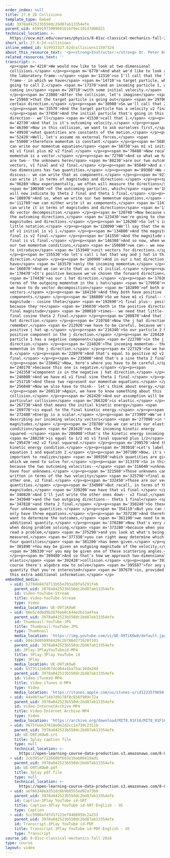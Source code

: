 ```yaml
---
order_index: null
title: 27.6 2D Collisions
template_type: Embed
uid: 3978a042523b550dc2bd87ab13354efe
parent_uid: 65891973909681b1bf9ec10147d08d21
technical_location: >-
  https://ocw.mit.edu/courses/physics/8-01sc-classical-mechanics-fall-2016/week-9-collision-theory/27.6-2d-collisions/27.6-2d-collisions
short_url: 27.6-2d-collisions
inline_embed_id: 619933327.62dcollisions11597324
about_this_resource_text: '<p><strong>Instructor:</strong> Dr. Peter Dourmashkin</p>'
related_resources_text: ''
transcript: >-
  <p><span m='4210'>We would now like to look at two-dimensional
  collisions.</span> </p><p><span m='8770'>And what we'd like to look at is in
  the laboratory frame--</span> <span m='12310'>so I'll call that the lab
  frame-- in which we have</span> <span m='14710'>a target particle, which I'm
  going to call 2,</span> <span m='17370'>and an incoming particle 1, which is
  coming in</span> <span m='20710'>with some initial velocity.</span>
  </p><p><span m='23800'>After the collision, let's imagine</span> <span
  m='25960'>that the target particle is going out</span> <span m='29700'>at a
  certain direction.</span> </p><p><span m='30980'>So we'll call that 2.</span>
  </p><p><span m='33570'>And the target particle has a velocity v2 final.</span>
  </p><p><span m='37450'>And the initial particle that's going in this
  direction-- we'll</span> <span m='41530'>call that 1.</span> </p><p><span
  m='42730'>And that is it's outcoming velocity.</span> </p><p><span
  m='46390'>Now in this collision, we want to ask ourselves first,</span> <span
  m='49930'>what quantities are constants of the motion.</span> </p><p><span
  m='52420'>Well, let's assume no external forces,</span> <span
  m='55000'>therefore momentum is constant.</span> </p><p><span m='56890'>And we
  can write our momentum equation</span> <span m='58750'>as m1 v1 initial equals
  m1 v1 final plus m2 v2 final.</span> </p><p><span m='70480'>Now recall that
  momentum is a vector.</span> </p><p><span m='72700'>And so what we have here
  are two-- the unknowns here</span> <span m='80230'>are our two outcoming
  vectors, v1 final and v2 final.</span> </p><p><span m='85840'>And a vector in
  two dimensions has two quantities.</span> </p><p><span m='89380'>We can
  discuss-- we can write that as components.</span> </p><p><span m='92770'>Or we
  can write it in terms of magnitudes and directions.</span> </p><p><span
  m='96289'>Now experimentally, we often will measure the directions</span>
  <span m='100360'>of the outcoming particles, which</span> <span m='102280'>I
  will now indicate by theta 2 final and theta 1 final.</span> </p><p><span
  m='108970'>And so, when we write our two momentum equations,</span> <span
  m='111789'>we can either write it as components,</span> <span m='114190'>or we
  can write it in terms of magnitudes and directions</span> <span m='118660'>and
  do vector decomposition.</span> </p><p><span m='120740'>Now because we measure
  the outcoming directions,</span> <span m='123430'>we're going to choose to do
  magnitudes and directions.</span> </p><p><span m='126260'>So let's indicate a
  little notation.</span> </p><p><span m='128090'>We'll say that the magnitude
  of v1 initial is v1 i.</span> </p><p><span m='134800'>And the magnitude of v2
  final is v2 final.</span> </p><p><span m='141550'>And the magnitude of v1
  final is v1 final.</span> </p><p><span m='146380'>And so now, when we look at
  our two momentum conditions,</span> <span m='150690'>we can-- we now also have
  to introduce</span> <span m='153940'>unit vectors for directions.</span>
  </p><p><span m='155530'>So let's call i hat that way and j hat in this
  direction.</span> </p><p><span m='160990'>And in our i hat direction, we
  have</span> <span m='163570'>only the incoming momentum.</span> </p><p><span
  m='166070'>And we can write that as m1 v1 initial.</span> </p><p><span
  m='170470'>It's positive because we've chosen the forward direction</span>
  <span m='174430'>as our i hat direction.</span> </p><p><span m='176360'>Now in
  terms of the outgoing momentum in the i hat</span> <span m='179950'>direction,
  we have to do vector decomposition</span> <span m='182890'>of both of these
  vectors.</span> </p><p><span m='184150'>And they both have positive
  components.</span> </p><p><span m='186800'>So we have m1 v1 final-- that's the
  magnitude-- cosine theta</span> <span m='192690'>1 final plus-- positive sign,
  because they're</span> <span m='196030'>both in the positive direction-- v2
  final magnitude</span> <span m='200010'>times-- we need that little-- m2 v2
  final cosine theta 2 final.</span> </p><p><span m='208870'>And that is our i
  hat direction.</span> </p><p><span m='210760'>Now the j hat direction--
  remember,</span> <span m='212920'>we have to be careful, because we're taking
  positive j hat up.</span> </p><p><span m='216340'>So our particle 2 has a
  positive component in the j direction.</span> </p><p><span m='220420'>And our
  particle 1 has a negative component</span> <span m='222700'>in the j
  direction.</span> </p><p><span m='224020'>The incoming momentum-- there's no
  momentum in the j direction.</span> </p><p><span m='227329'>So we have a
  0.</span> </p><p><span m='228970'>And that's equal to positive m2 v2
  final.</span> </p><p><span m='235000'>And that's a sine theta 2 final.</span>
  </p><p><span m='238462'>Now, here's where you have to be careful,</span> <span
  m='240170'>because this one is negative.</span> </p><p><span
  m='242350'>Component is in the negative j hat direction.</span> </p><p><span
  m='246080'>And we have m1 v1 final sine theta 1 final.</span> </p><p><span
  m='251710'>And these two represent our momentum equations.</span> </p><p><span
  m='256040'>Now we also have to think-- let's think about energy.</span>
  </p><p><span m='260110'>Again, we have to know something about this
  collision.</span> </p><p><span m='262420'>And our assumption will be that this
  particular collision</span> <span m='266320'>is elastic.</span> </p><p><span
  m='267730'>And that means the initial kinetic energy</span> <span
  m='269770'>is equal to the final kinetic energy.</span> </p><p><span
  m='272480'>Energy is a scalar.</span> </p><p><span m='273909'>We've been
  describing our incoming velocity vectors</span> <span m='277090'>in terms of
  magnitudes.</span> </p><p><span m='278780'>So we can write our elastic energy
  condition</span> <span m='281620'>as the incoming kinetic energy
  squared--</span> <span m='286000'>that's the kinetic energy incoming--</span>
  <span m='288250'>is equal to 1/2 m1 v1 final squared plus 1/2</span> <span
  m='295470'>m2 v2 final squared.</span> </p><p><span m='299570'>And that is our
  kinetic energy condition.</span> </p><p><span m='303010'>Let's label this
  equation 1 and equation 2.</span> </p><p><span m='307100'>Now, it's very
  important to realize</span> <span m='309350'>which quantities are given and
  which we need to solve for.</span> </p><p><span m='313370'>So in this problem,
  because the two outcoming velocities--</span> <span m='316640'>unknowns-- we
  have four unknowns.</span> </p><p><span m='321560'>Those unknowns can be
  written in terms of the two velocity</span> <span m='325790'>final and the
  other one, v2 final.</span> </p><p><span m='332450'>Those are our vector
  quantities.</span> </p><p><span m='334909'>But recall, in terms of the scalar
  magnitudes,</span> <span m='339200'>we have that v1 final.</span> </p><p><span
  m='340820'>And I'll just write the other ones down-- v2 final,</span> <span
  m='343940'>and the two outgoing directions-- theta 1 final</span> <span
  m='347810'>and theta 2 final.</span> </p><p><span m='350240'>So these are our
  four unknown quantities.</span> </p><p><span m='354110'>But you can see we
  only have three equations.</span> </p><p><span m='357230'>And therefore, if we
  want to determine the outcomes,</span> <span m='361190'>we need to measure one
  additional quantity.</span> </p><p><span m='370280'>Now that's very useful
  when doing problem solving,</span> <span m='373280'>because when you start to
  read a problem,</span> <span m='375290'>and you look at what's being
  measured,</span> <span m='377330'>you can right away determine which of the
  four quantities</span> <span m='381200'>has been given.</span> </p><p><span
  m='381890'>You may be given an outgoing magnitude of the velocity,</span>
  <span m='386330'>or you may be given one of these scattering angles.</span>
  </p><p><span m='389480'>And so that's how we approach two-dimensional
  elastic</span> <span m='392420'>collision.</span> </p><p><span m='393440'>Of
  course there's algebra now to solve</span> <span m='395587'>for any particular
  quantity that you're interested</span> <span m='397670'>in, provided you have
  this extra additional information.</span> </p>
embedded_media:
  - uid: b27046847d711b55e293a30fa5291feb
    parent_uid: 3978a042523b550dc2bd87ab13354efe
    id: Video-YouTube-Stream
    title: Video-YouTube-Stream
    type: Video
    media_location: UE-O9TiKOw0
  - uid: 86e5c4dbd9b2676eb0c644e2b13a4fea
    parent_uid: 3978a042523b550dc2bd87ab13354efe
    id: Thumbnail-YouTube-JPG
    title: Thumbnail-YouTube-JPG
    type: Thumbnail
    media_location: 'https://img.youtube.com/vi/UE-O9TiKOw0/default.jpg'
  - uid: b04c0d050956428c2b786d271628f101
    parent_uid: 3978a042523b550dc2bd87ab13354efe
    id: 3Play-3PlayYouTubeid-MP4
    title: 3Play-3Play YouTube id
    type: 3Play
    media_location: UE-O9TiKOw0
  - uid: b573112a6d67dcd64a1ba75ac16da24d
    parent_uid: 3978a042523b550dc2bd87ab13354efe
    id: Video-iTunesU-MP4
    title: Video-iTunes U-MP4
    type: Video
    media_location: 'https://itunes.apple.com/us/itunes-u/id1223579658'
  - uid: 44a98faaf14b7d9178f8c856f989c72a
    parent_uid: 3978a042523b550dc2bd87ab13354efe
    id: Video-InternetArchive-MP4
    title: Video-Internet Archive-MP4
    type: Video
    media_location: 'https://archive.org/download/MIT8.01F16/MIT8_01F16_L27v06_360p.mp4'
  - uid: 9675febe37818e0e2d2cc1a730c2311b
    parent_uid: 3978a042523b550dc2bd87ab13354efe
    id: UE-O9TiKOw0.srt
    title: 3play caption file
    type: null
    technical_location: >-
      https://open-learning-course-data-production.s3.amazonaws.com/8-01sc-classical-mechanics-fall-2016/9675febe37818e0e2d2cc1a730c2311b_UE-O9TiKOw0.srt
  - uid: 2cb395af7226688f683e10ab08419ad1
    parent_uid: 3978a042523b550dc2bd87ab13354efe
    id: UE-O9TiKOw0.pdf
    title: 3play pdf file
    type: null
    technical_location: >-
      https://open-learning-course-data-production.s3.amazonaws.com/8-01sc-classical-mechanics-fall-2016/2cb395af7226688f683e10ab08419ad1_UE-O9TiKOw0.pdf
  - uid: aef66348ea351dc6b9b8555ed92a73b9
    parent_uid: 3978a042523b550dc2bd87ab13354efe
    id: Caption-3Play YouTube id-SRT
    title: Caption-3Play YouTube id-SRT-English - US
    type: Caption
  - uid: 5cc5906afdfd1f121ef8408959c2a252
    parent_uid: 3978a042523b550dc2bd87ab13354efe
    id: Transcript-3Play YouTube id-PDF
    title: Transcript-3Play YouTube id-PDF-English - US
    type: Transcript
course_id: 8-01sc-classical-mechanics-fall-2016
type: course
layout: video
---
```

